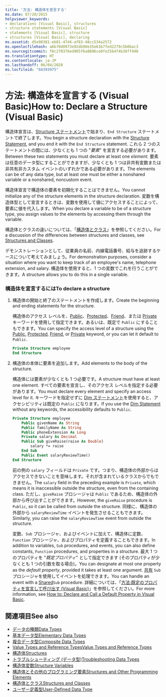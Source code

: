 ```yaml
---
title: '方法: 構造体を宣言する'
ms.date: 07/20/2015
helpviewer_keywords:
- declarations [Visual Basic], structures
- structure statements [Visual Basic]
- statements [Visual Basic], structure
- structures [Visual Basic], declaring
ms.assetid: d5e98381-eb81-47d4-af83-48cc534a2572
ms.openlocfilehash: a6b70d0973e92db90e35e61b7fed2279c5b0bac3
ms.sourcegitcommit: f8c270376ed905f6a8896ce0fe25b4f4b38ff498
ms.translationtype: HT
ms.contentlocale: ja-JP
ms.lasthandoff: 06/04/2020
ms.locfileid: "84393975"
---
```

# <a name="how-to-declare-a-structure-visual-basic"></a><span data-ttu-id="285a4-102">方法: 構造体を宣言する (Visual Basic)</span><span class="sxs-lookup"><span data-stu-id="285a4-102">How to: Declare a Structure (Visual Basic)</span></span>
<span data-ttu-id="285a4-103">構造体宣言は、[Structure ステートメント](../../../language-reference/statements/structure-statement.md)で始まり、`End Structure` ステートメントで終了します。</span><span class="sxs-lookup"><span data-stu-id="285a4-103">You begin a structure declaration with the [Structure Statement](../../../language-reference/statements/structure-statement.md), and you end it with the `End Structure` statement.</span></span> <span data-ttu-id="285a4-104">これら 2 つのステートメントの間には、少なくとも 1 つの "*要素*" を宣言する必要があります。</span><span class="sxs-lookup"><span data-stu-id="285a4-104">Between these two statements you must declare at least one *element*.</span></span> <span data-ttu-id="285a4-105">要素は任意のデータ型にすることができますが、少なくとも 1 つは非共有変数または非共有非カスタム イベントのいずれかである必要があります。</span><span class="sxs-lookup"><span data-stu-id="285a4-105">The elements can be of any data type, but at least one must be either a nonshared variable or a nonshared, noncustom event.</span></span>  
  
 <span data-ttu-id="285a4-106">構造体宣言で構造体の要素を初期化することはできません。</span><span class="sxs-lookup"><span data-stu-id="285a4-106">You cannot initialize any of the structure elements in the structure declaration.</span></span> <span data-ttu-id="285a4-107">変数を構造体型として宣言するときは、変数を使用して値にアクセスすることによって、要素に値を代入します。</span><span class="sxs-lookup"><span data-stu-id="285a4-107">When you declare a variable to be of a structure type, you assign values to the elements by accessing them through the variable.</span></span>  
  
 <span data-ttu-id="285a4-108">構造体とクラスの違いについては、「[構造体とクラス](structures-and-classes.md)」を参照してください。</span><span class="sxs-lookup"><span data-stu-id="285a4-108">For a discussion of the differences between structures and classes, see [Structures and Classes](structures-and-classes.md).</span></span>  
  
 <span data-ttu-id="285a4-109">デモンストレーションとして、従業員の名前、内線電話番号、給与を追跡するケースについて考えてみましょう。</span><span class="sxs-lookup"><span data-stu-id="285a4-109">For demonstration purposes, consider a situation where you want to keep track of an employee's name, telephone extension, and salary.</span></span> <span data-ttu-id="285a4-110">構造体を使用すると、1 つの変数でこれを行うことができます。</span><span class="sxs-lookup"><span data-stu-id="285a4-110">A structure allows you to do this in a single variable.</span></span>  
  
### <a name="to-declare-a-structure"></a><span data-ttu-id="285a4-111">構造体を宣言するには</span><span class="sxs-lookup"><span data-stu-id="285a4-111">To declare a structure</span></span>  
  
1. <span data-ttu-id="285a4-112">構造体の開始と終了のステートメントを作成します。</span><span class="sxs-lookup"><span data-stu-id="285a4-112">Create the beginning and ending statements for the structure.</span></span>  
  
     <span data-ttu-id="285a4-113">構造体のアクセス レベルを、[Public](../../../language-reference/modifiers/public.md)、[Protected](../../../language-reference/modifiers/protected.md)、[Friend](../../../language-reference/modifiers/friend.md)、または [Private](../../../language-reference/modifiers/private.md) キーワードを使用して指定できます。あるいは、既定で `Public` にすることもできます。</span><span class="sxs-lookup"><span data-stu-id="285a4-113">You can specify the access level of a structure using the [Public](../../../language-reference/modifiers/public.md), [Protected](../../../language-reference/modifiers/protected.md), [Friend](../../../language-reference/modifiers/friend.md), or [Private](../../../language-reference/modifiers/private.md) keyword, or you can let it default to `Public`.</span></span>  
  
    ```vb  
    Private Structure employee  
    End Structure  
    ```  
  
2. <span data-ttu-id="285a4-114">構造体の本体に要素を追加します。</span><span class="sxs-lookup"><span data-stu-id="285a4-114">Add elements to the body of the structure.</span></span>  
  
     <span data-ttu-id="285a4-115">構造体には要素が少なくとも 1 つ必要です。</span><span class="sxs-lookup"><span data-stu-id="285a4-115">A structure must have at least one element.</span></span> <span data-ttu-id="285a4-116">すべての要素を宣言し、そのアクセス レベルを指定する必要があります。</span><span class="sxs-lookup"><span data-stu-id="285a4-116">You must declare every element and specify an access level for it.</span></span> <span data-ttu-id="285a4-117">キーワードを指定せずに [Dim ステートメント](../../../language-reference/statements/dim-statement.md)を使用すると、アクセシビリティは既定の `Public` になります。</span><span class="sxs-lookup"><span data-stu-id="285a4-117">If you use the [Dim Statement](../../../language-reference/statements/dim-statement.md) without any keywords, the accessibility defaults to `Public`.</span></span>  
  
    ```vb  
    Private Structure employee  
        Public givenName As String  
        Public familyName As String  
        Public phoneExtension As Long  
        Private salary As Decimal  
        Public Sub giveRaise(raise As Double)  
            salary *= raise  
        End Sub  
        Public Event salaryReviewTime()  
    End Structure  
    ```  
  
     <span data-ttu-id="285a4-118">前の例の `salary` フィールドは `Private` です。つまり、構造体の外部からはアクセスできないことを意味します。それが含まれているクラスからでもできません。</span><span class="sxs-lookup"><span data-stu-id="285a4-118">The `salary` field in the preceding example is `Private`, which means it is inaccessible outside the structure, even from the containing class.</span></span> <span data-ttu-id="285a4-119">ただし、`giveRaise` プロシージャは `Public` であるため、構造体の外部から呼び出すことができます。</span><span class="sxs-lookup"><span data-stu-id="285a4-119">However, the `giveRaise` procedure is `Public`, so it can be called from outside the structure.</span></span> <span data-ttu-id="285a4-120">同様に、構造体の外部から `salaryReviewTime` イベントを発生させることもできます。</span><span class="sxs-lookup"><span data-stu-id="285a4-120">Similarly, you can raise the `salaryReviewTime` event from outside the structure.</span></span>  
  
     <span data-ttu-id="285a4-121">変数、`Sub` プロシージャ、およびイベントに加えて、構造体に定数、`Function` プロシージャ、およびプロパティを定義することもできます。</span><span class="sxs-lookup"><span data-stu-id="285a4-121">In addition to variables, `Sub` procedures, and events, you can also define constants, `Function` procedures, and properties in a structure.</span></span> <span data-ttu-id="285a4-122">最大 1 つのプロパティを "*既定プロパティ*" として指定できます (そのプロパティが少なくとも 1 つの引数を取る場合)。</span><span class="sxs-lookup"><span data-stu-id="285a4-122">You can designate at most one property as the *default property*, provided it takes at least one argument.</span></span> <span data-ttu-id="285a4-123">[共有](../../../language-reference/modifiers/shared.md) `Sub` プロシージャを使用してイベントを処理できます。</span><span class="sxs-lookup"><span data-stu-id="285a4-123">You can handle an event with a [Shared](../../../language-reference/modifiers/shared.md)`Sub` procedure.</span></span> <span data-ttu-id="285a4-124">詳細については、「[方法:既定のプロパティを宣言して呼び出す (Visual Basic)](../procedures/how-to-declare-and-call-a-default-property.md)」を参照してください。</span><span class="sxs-lookup"><span data-stu-id="285a4-124">For more information, see [How to: Declare and Call a Default Property in Visual Basic](../procedures/how-to-declare-and-call-a-default-property.md).</span></span>  
  
## <a name="see-also"></a><span data-ttu-id="285a4-125">関連項目</span><span class="sxs-lookup"><span data-stu-id="285a4-125">See also</span></span>

- [<span data-ttu-id="285a4-126">データの種類</span><span class="sxs-lookup"><span data-stu-id="285a4-126">Data Types</span></span>](index.md)
- [<span data-ttu-id="285a4-127">基本データ型</span><span class="sxs-lookup"><span data-stu-id="285a4-127">Elementary Data Types</span></span>](elementary-data-types.md)
- [<span data-ttu-id="285a4-128">複合データ型</span><span class="sxs-lookup"><span data-stu-id="285a4-128">Composite Data Types</span></span>](composite-data-types.md)
- [<span data-ttu-id="285a4-129">Value Types and Reference Types</span><span class="sxs-lookup"><span data-stu-id="285a4-129">Value Types and Reference Types</span></span>](value-types-and-reference-types.md)
- [<span data-ttu-id="285a4-130">構造体</span><span class="sxs-lookup"><span data-stu-id="285a4-130">Structures</span></span>](structures.md)
- [<span data-ttu-id="285a4-131">トラブルシューティング (データ型)</span><span class="sxs-lookup"><span data-stu-id="285a4-131">Troubleshooting Data Types</span></span>](troubleshooting-data-types.md)
- [<span data-ttu-id="285a4-132">構造体変数</span><span class="sxs-lookup"><span data-stu-id="285a4-132">Structure Variables</span></span>](structure-variables.md)
- [<span data-ttu-id="285a4-133">構造体とその他のプログラミング要素</span><span class="sxs-lookup"><span data-stu-id="285a4-133">Structures and Other Programming Elements</span></span>](structures-and-other-programming-elements.md)
- [<span data-ttu-id="285a4-134">構造体とクラス</span><span class="sxs-lookup"><span data-stu-id="285a4-134">Structures and Classes</span></span>](structures-and-classes.md)
- [<span data-ttu-id="285a4-135">ユーザー定義型</span><span class="sxs-lookup"><span data-stu-id="285a4-135">User-Defined Data Type</span></span>](../../../language-reference/data-types/user-defined-data-type.md)
